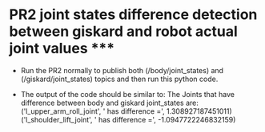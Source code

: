 # PR2 joint states difference detection between giskard and robot actual joint values ***

- Run the PR2 normally to publish both (/body/joint_states) and (/giskard/joint_states) topics and then run this python code.

- The output of the code should be similar to:
  The Joints that have difference between body and giskard joint_states are:
     ('l_upper_arm_roll_joint', '   has difference =', 1.308927187451011)
     ('l_shoulder_lift_joint', '   has difference =', -1.0947722246832159)



